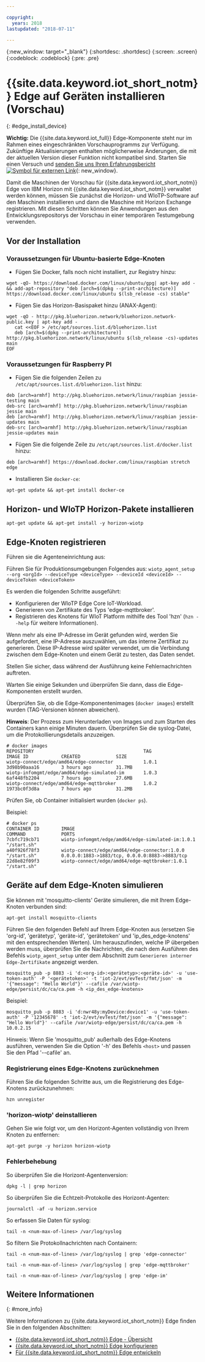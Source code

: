 ```yaml
---

copyright:
  years: 2018
lastupdated: "2018-07-11"

---
```


{:new_window: target="\_blank"}
{:shortdesc: .shortdesc}
{:screen: .screen}
{:codeblock: .codeblock}
{:pre: .pre}


# {{site.data.keyword.iot_short_notm}} Edge auf Geräten installieren (Vorschau)
{: #edge_install_device}

**Wichtig:** Die {{site.data.keyword.iot_full}} Edge-Komponente steht nur im Rahmen eines eingeschränkten Vorschauprogramms zur Verfügung. Zukünftige Aktualisierungen enthalten möglicherweise Änderungen, die mit der aktuellen Version dieser Funktion nicht kompatibel sind. Starten Sie einen Versuch und [senden Sie uns Ihren Erfahrungsbericht ![Symbol für externen Link](../../../icons/launch-glyph.svg)](https://developer.ibm.com/answers/smart-spaces/17/internet-of-things.html){: new_window}.

Damit die Maschinen der Vorschau für {{site.data.keyword.iot_short_notm}} Edge von IBM Horizon mit {{site.data.keyword.iot_short_notm}} verwaltet werden können, müssen Sie zunächst die Horizon- und WIoTP-Software auf den Maschinen installieren und dann die Maschine mit Horizon Exchange registrieren. Mit diesen Schritten können Sie Anwendungen aus den Entwicklungsrepositorys der Vorschau in einer temporären Testumgebung verwenden.

## Vor der Installation

### Voraussetzungen für Ubuntu-basierte Edge-Knoten

- Fügen Sie Docker, falls noch nicht installiert, zur Registry hinzu:

`wget -qO- https://download.docker.com/linux/ubuntu/gpg| apt-key add - && add-apt-repository "deb [arch=$(dpkg --print-architecture)] https://download.docker.com/linux/ubuntu $(lsb_release -cs) stable"`

- Fügen Sie das Horizon-Basispaket hinzu (ANAX-Agent):

```
wget -qO - http://pkg.bluehorizon.network/bluehorizon.network-public.key | apt-key add -
   cat <<EOF > /etc/apt/sources.list.d/bluehorizon.list
   deb [arch=$(dpkg --print-architecture)] http://pkg.bluehorizon.network/linux/ubuntu $(lsb_release -cs)-updates main
EOF
```

### Voraussetzungen für Raspberry PI

- Fügen Sie die folgenden Zeilen zu `/etc/apt/sources.list.d/bluehorizon.list` hinzu:
```
deb [arch=armhf] http://pkg.bluehorizon.network/linux/raspbian jessie-testing main
deb-src [arch=armhf] http://pkg.bluehorizon.network/linux/raspbian jessie main
deb [arch=armhf] http://pkg.bluehorizon.network/linux/raspbian jessie-updates main
deb-src [arch=armhf] http://pkg.bluehorizon.network/linux/raspbian jessie-updates main
```

- Fügen Sie die folgende Zeile zu `/etc/apt/sources.list.d/docker.list` hinzu:

`deb [arch=armhf] https://download.docker.com/linux/raspbian stretch edge`

- Installieren Sie `docker-ce`:

`apt-get update && apt-get install docker-ce`


## Horizon- und WIoTP Horizon-Pakete installieren

`apt-get update && apt-get install -y horizon-wiotp`

## Edge-Knoten registrieren

Führen sie die Agenteneinrichtung aus:

Führen Sie für Produktionsumgebungen Folgendes aus:
`wiotp_agent_setup --org <orgId> --deviceType <deviceType> --deviceId <deviceId> --deviceToken <deviceToken>`

Es werden die folgenden Schritte ausgeführt:
- Konfigurieren der WIoTP Edge Core IoT-Workload.
- Generieren von Zertifikate des Typs 'edge-mqttbroker'.
- Registrieren des Knotens für WIoT Platform mithilfe des Tool 'hzn' (`hzn --help` für weitere Informationen).

Wenn mehr als eine IP-Adresse im Gerät gefunden wird, werden Sie aufgefordert, eine IP-Adresse auszuwählen, um das interne Zertifikat zu generieren. Diese IP-Adresse wird später verwendet, um die Verbindung zwischen dem Edge-Knoten und einem Gerät zu testen, das Daten sendet.

Stellen Sie sicher, dass während der Ausführung keine Fehlernachrichten auftreten.

Warten Sie einige Sekunden und überprüfen Sie dann, dass die Edge-Komponenten erstellt wurden.

Überprüfen Sie, ob die Edge-Komponentenimages (`docker images`) erstellt wurden (TAG-Versionen können abweichen).

**Hinweis**: Der Prozess zum Herunterladen von Images und zum Starten des Containers kann einige Minuten dauern. Überprüfen Sie die syslog-Datei, um die Protokollierungsdetails anzuzeigen.

```
# docker images
REPOSITORY                                        TAG                 IMAGE ID            CREATED             SIZE
wiotp-connect/edge/amd64/edge-connector           1.0.1               3d98b90aaa16        3 hours ago         31.7MB
wiotp-infomgmt/edge/amd64/edge-simulated-im       1.0.3               6af448fb2204        7 hours ago         27.6MB
wiotp-connect/edge/amd64/edge-mqttbroker          1.0.2               1973bc0f3d8a        7 hours ago         31.2MB
```

Prüfen Sie, ob Container initialisiert wurden (`docker ps`).

Beispiel:
```
# docker ps
CONTAINER ID        IMAGE                                                   COMMAND             PORTS
7cbfc719cb71        wiotp-infomgmt/edge/amd64/edge-simulated-im:1.0.1       "/start.sh"
a40f926f78f3        wiotp-connect/edge/amd64/edge-connector:1.0.0           "/start.sh"         0.0.0.0:1883->1883/tcp, 0.0.0.0:8883->8883/tcp
22d8e82f09f3        wiotp-connect/edge/amd64/edge-mqttbroker:1.0.1          "/start.sh"
```

## Geräte auf dem Edge-Knoten simulieren

Sie können mit 'mosquitto-clients' Geräte simulieren, die mit Ihrem Edge-Knoten verbunden sind:

`apt-get install mosquitto-clients`

Führen Sie den folgenden Befehl auf Ihrem Edge-Knoten aus (ersetzen Sie 'org-id', 'gerätetyp', 'geräte-id', 'gerätetoken' und 'ip_des_edge-knotens' mit den entsprechenden Werten).
Um herauszufinden, welche IP übergeben werden muss, überprüfen Sie die Nachrichten, die nach dem Ausführen des Befehls `wiotp_agent_setup` unter dem Abschnitt zum `Generieren interner Edge-Zertifikate` angezeigt werden.

```
mosquitto_pub -p 8883 -i 'd:<org-id>:<gerätetyp>:<geräte-id>' -u 'use-token-auth' -P '<gerätetoken>' -t 'iot-2/evt/evTest/fmt/json' -m '{"message": "Hello World"}' --cafile /var/wiotp-edge/persist/dc/ca/ca.pem -h <ip_des_edge-knotens>
```

Beispiel:

```
mosquitto_pub -p 8883 -i 'd:nwr48y:myDevice:device1' -u 'use-token-auth' -P '12345678' -t 'iot-2/evt/evTest/fmt/json' -m '{"message": "Hello World"}' --cafile /var/wiotp-edge/persist/dc/ca/ca.pem -h 10.0.2.15
```

Hinweis: Wenn Sie 'mosquitto_pub' außerhalb des Edge-Knotens ausführen, verwenden Sie die Option '-h' des Befehls `<host>` und passen Sie den Pfad '--cafile' an.

### Registrierung eines Edge-Knotens zurücknehmen

Führen Sie die folgenden Schritte aus, um die Registrierung des Edge-Knotens zurückzunehmen:

`hzn unregister`

### 'horizon-wiotp' deinstallieren

Gehen Sie wie folgt vor, um den Horizont-Agenten vollständig von Ihrem Knoten zu entfernen:

`apt-get purge -y horizon horizon-wiotp`

### Fehlerbehebung

So überprüfen Sie die Horizont-Agentenversion:

`dpkg -l | grep horizon`

So überprüfen Sie die Echtzeit-Protokolle des Horizont-Agenten:

`journalctl -af -u horizon.service`

So erfassen Sie Daten für syslog:

`tail -n <num-max-of-lines> /var/log/syslog `

So filtern Sie Protokollnachrichten nach Containern:

`tail -n <num-max-of-lines> /var/log/syslog | grep 'edge-connector'`

`tail -n <num-max-of-lines> /var/log/syslog | grep 'edge-mqttbroker'`

`tail -n <num-max-of-lines> /var/log/syslog | grep 'edge-im'`


## Weitere Informationen
{: #more_info}

Weitere Informationen zu {{site.data.keyword.iot_short_notm}} Edge finden Sie in den folgenden Abschnitten:
- [{{site.data.keyword.iot_short_notm}} Edge - Übersicht](WIoTP_edge.html#edge_overview)
- [{{site.data.keyword.iot_short_notm}} Edge konfigurieren](WIoTP_edge_config.html#edge_configure)
- [Für {{site.data.keyword.iot_short_notm}} Edge entwickeln](WIoTP_edge_dev.html#edge_dev)
